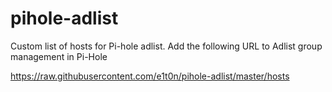 # pihole-adlist

Custom list of hosts for Pi-hole adlist. Add the following URL to Adlist group management in Pi-Hole

https://raw.githubusercontent.com/e1t0n/pihole-adlist/master/hosts
